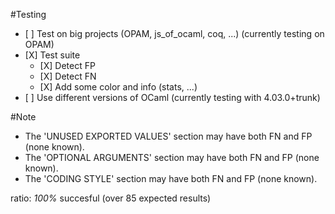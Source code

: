 #Testing
- \[ \] Test on big projects (OPAM, js_of_ocaml, coq, ...)      (currently testing on OPAM)
- \[X\] Test suite
	+ \[X\] Detect FP
	+ \[X\] Detect FN
	+ \[X\] Add some color and info (stats, ...)
- \[ \] Use different versions of OCaml (currently testing with 4.03.0+trunk)


#Note
- The 'UNUSED EXPORTED VALUES' section may have both FN and FP (none known).
- The 'OPTIONAL ARGUMENTS' section may have both FN and FP (none known).
- The 'CODING STYLE' section may have both FN and FP (none known).

ratio: *100%* succesful (over 85 expected results)
